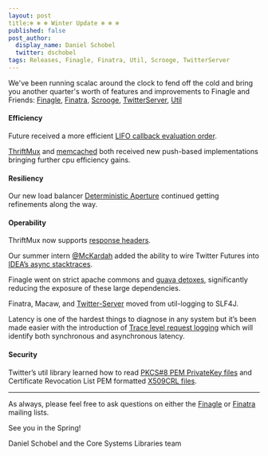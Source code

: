 ```yaml
---
layout: post
title:❄️ ❄️ ❄️ Winter Update ❄️ ❄️ ❄️
published: false 
post_author:
  display_name: Daniel Schobel
  twitter: dschobel
tags: Releases, Finagle, Finatra, Util, Scrooge, TwitterServer
---
```


We've been running scalac around the clock to fend off the cold and bring you another quarter's
worth of features and improvements to Finagle and Friends: [Finagle](https://twitter.github.io/finagle/),
[Finatra](https://twitter.github.io/finatra/),
[Scrooge](https://twitter.github.io/scrooge),
[TwitterServer](https://twitter.github.io/twitter-server), 
[Util](https://twitter.github.io/util) 


#### Efficiency
Future received a more efficient [LIFO callback evaluation order](https://github.com/twitter/util/commit/e650dc5bd3dfbcee9a9ceb1bccf99ee591ea7101).

[ThriftMux](https://github.com/twitter/finagle/commit/d63186f147653b5c222e613ba50ae0686ab071e3) and [memcached](https://github.com/twitter/finagle/commit/2d37c2c1684132121f15423b2f08054785f8e29c) both received new push-based implementations bringing further cpu efficiency gains.

#### Resiliency

Our new load balancer [Deterministic Aperture](https://github.com/twitter/finagle/commit/1c1668da34f4dc5659fb3d872765c2b24fcc440e) continued getting refinements along the way.

#### Operability

ThriftMux now supports [response headers](https://github.com/twitter/finagle/commit/df5f10bd00b070809ea1f1995becc9bbac6c3089).

Our summer intern [@McKardah](https://twitter.com/mckardah) added the ability to wire Twitter Futures
into [IDEA’s async stacktraces](http://finagle.github.io/blog/2017/11/02/async-stack-traces/).

Finagle went on strict apache commons and [guava detoxes](http://finagle.github.io/blog/2017/12/12/guava-less/), significantly reducing the exposure of
these large dependencies.

Finatra, Macaw, and [Twitter-Server](https://github.com/twitter/twitter-server/commit/c458b88161f56768d0226c8419424f8365574b83) moved from util-logging to SLF4J.

Latency is one of the hardest things to diagnose in any system but it’s been made easier with the
introduction of [Trace level request logging](https://github.com/twitter/finagle/commit/203fed55335633173b2a36b98c30c55336baaf3a) which will identify both synchronous and asynchronous
latency.

#### Security
Twitter’s util library learned how to read [PKCS#8 PEM PrivateKey files](https://github.com/twitter/util/commit/23f4a6a049c55121a4cda34be3b947f3ea4bfc46) and Certificate Revocation List
PEM formatted [X509CRL files](https://github.com/twitter/util/commit/32d8cc8ac4fc4c1f9417df6ec6da392291eb4759).

------------

As always, please feel free to ask questions on
either the [Finagle](https://groups.google.com/forum/#!forum/finaglers) or
[Finatra](https://groups.google.com/forum/#!forum/finatra-users) mailing lists.


See you in the Spring!

Daniel Schobel and the Core Systems Libraries team
